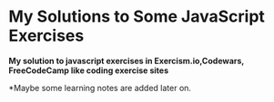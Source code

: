 # My Solutions to Some JavaScript Exercises

**My solution to javascript exercises in Exercism.io,Codewars, FreeCodeCamp like coding exercise sites**

*Maybe some learning notes are added later on.
